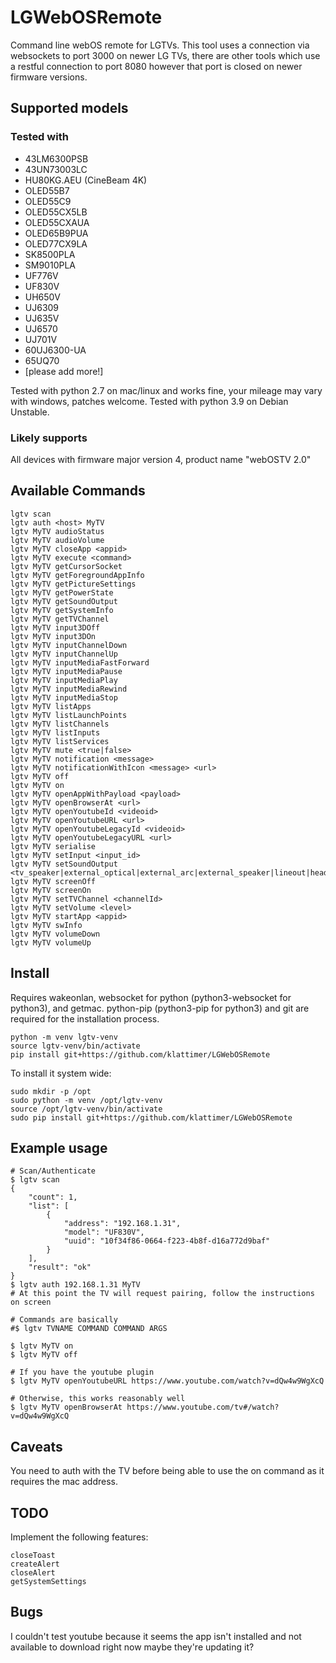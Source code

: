 # LGWebOSRemote
Command line webOS remote for LGTVs. This tool uses a connection via websockets to port 3000 on newer LG TVs, there are other tools which use a restful connection to port 8080 however that port is closed on newer firmware versions.

## Supported models

### Tested with

  * 43LM6300PSB
  * 43UN73003LC
  * HU80KG.AEU (CineBeam 4K)
  * OLED55B7
  * OLED55C9
  * OLED55CX5LB
  * OLED55CXAUA
  * OLED65B9PUA
  * OLED77CX9LA
  * SK8500PLA
  * SM9010PLA
  * UF776V
  * UF830V
  * UH650V
  * UJ6309
  * UJ635V
  * UJ6570
  * UJ701V
  * 60UJ6300-UA
  * 65UQ70
  * [please add more!]

Tested with python 2.7 on mac/linux and works fine, your mileage may vary with windows, patches welcome.
Tested with python 3.9 on Debian Unstable.

### Likely supports

All devices with firmware major version 4, product name "webOSTV 2.0"

## Available Commands
	lgtv scan
	lgtv auth <host> MyTV
	lgtv MyTV audioStatus
	lgtv MyTV audioVolume
	lgtv MyTV closeApp <appid>
	lgtv MyTV execute <command>
	lgtv MyTV getCursorSocket
	lgtv MyTV getForegroundAppInfo
	lgtv MyTV getPictureSettings
	lgtv MyTV getPowerState
	lgtv MyTV getSoundOutput
	lgtv MyTV getSystemInfo
	lgtv MyTV getTVChannel
	lgtv MyTV input3DOff
	lgtv MyTV input3DOn
	lgtv MyTV inputChannelDown
	lgtv MyTV inputChannelUp
	lgtv MyTV inputMediaFastForward
	lgtv MyTV inputMediaPause
	lgtv MyTV inputMediaPlay
	lgtv MyTV inputMediaRewind
	lgtv MyTV inputMediaStop
	lgtv MyTV listApps
	lgtv MyTV listLaunchPoints
	lgtv MyTV listChannels
	lgtv MyTV listInputs
	lgtv MyTV listServices
	lgtv MyTV mute <true|false>
	lgtv MyTV notification <message>
	lgtv MyTV notificationWithIcon <message> <url>
	lgtv MyTV off
	lgtv MyTV on
	lgtv MyTV openAppWithPayload <payload>
	lgtv MyTV openBrowserAt <url>
	lgtv MyTV openYoutubeId <videoid>
	lgtv MyTV openYoutubeURL <url>
	lgtv MyTV openYoutubeLegacyId <videoid>
	lgtv MyTV openYoutubeLegacyURL <url>
	lgtv MyTV serialise
	lgtv MyTV setInput <input_id>
	lgtv MyTV setSoundOutput <tv_speaker|external_optical|external_arc|external_speaker|lineout|headphone|tv_external_speaker|tv_speaker_headphone|bt_soundbar>
	lgtv MyTV screenOff
	lgtv MyTV screenOn
	lgtv MyTV setTVChannel <channelId>
	lgtv MyTV setVolume <level>
	lgtv MyTV startApp <appid>
	lgtv MyTV swInfo
	lgtv MyTV volumeDown
	lgtv MyTV volumeUp

## Install

Requires wakeonlan, websocket for python (python3-websocket for python3), and getmac.
python-pip (python3-pip for python3) and git are required for the installation process.

    python -m venv lgtv-venv
    source lgtv-venv/bin/activate
    pip install git+https://github.com/klattimer/LGWebOSRemote

To install it system wide:

	sudo mkdir -p /opt
	sudo python -m venv /opt/lgtv-venv
	source /opt/lgtv-venv/bin/activate
	sudo pip install git+https://github.com/klattimer/LGWebOSRemote

## Example usage
    # Scan/Authenticate
    $ lgtv scan
    {
        "count": 1,
        "list": [
            {
                "address": "192.168.1.31",
                "model": "UF830V",
                "uuid": "10f34f86-0664-f223-4b8f-d16a772d9baf"
            }
        ],
        "result": "ok"
    }
    $ lgtv auth 192.168.1.31 MyTV
    # At this point the TV will request pairing, follow the instructions on screen

    # Commands are basically
    #$ lgtv TVNAME COMMAND COMMAND ARGS

    $ lgtv MyTV on
    $ lgtv MyTV off

    # If you have the youtube plugin
    $ lgtv MyTV openYoutubeURL https://www.youtube.com/watch?v=dQw4w9WgXcQ

    # Otherwise, this works reasonably well
    $ lgtv MyTV openBrowserAt https://www.youtube.com/tv#/watch?v=dQw4w9WgXcQ

## Caveats

You need to auth with the TV before being able to use the on command as it requires the mac address.

## TODO

Implement the following features:

	closeToast
	createAlert
	closeAlert
	getSystemSettings

## Bugs

I couldn't test youtube because it seems the app isn't installed and not available to download right now
maybe they're updating it?
